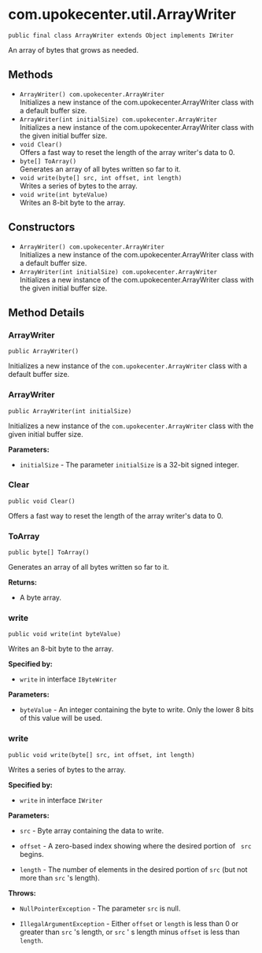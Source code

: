# com.upokecenter.util.ArrayWriter

    public final class ArrayWriter extends Object implements IWriter

An array of bytes that grows as needed.

## Methods

* `ArrayWriter() com.upokecenter.ArrayWriter`<br>
 Initializes a new instance of the com.upokecenter.ArrayWriter class
 with a default buffer size.
* `ArrayWriter​(int initialSize) com.upokecenter.ArrayWriter`<br>
 Initializes a new instance of the com.upokecenter.ArrayWriter class
 with the given initial buffer size.
* `void Clear()`<br>
 Offers a fast way to reset the length of the array writer's data to 0.
* `byte[] ToArray()`<br>
 Generates an array of all bytes written so far to it.
* `void write​(byte[] src,
     int offset,
     int length)`<br>
 Writes a series of bytes to the array.
* `void write​(int byteValue)`<br>
 Writes an 8-bit byte to the array.

## Constructors

* `ArrayWriter() com.upokecenter.ArrayWriter`<br>
 Initializes a new instance of the com.upokecenter.ArrayWriter class
 with a default buffer size.
* `ArrayWriter​(int initialSize) com.upokecenter.ArrayWriter`<br>
 Initializes a new instance of the com.upokecenter.ArrayWriter class
 with the given initial buffer size.

## Method Details

### ArrayWriter
    public ArrayWriter()
Initializes a new instance of the <code>com.upokecenter.ArrayWriter</code> class
 with a default buffer size.
### ArrayWriter
    public ArrayWriter​(int initialSize)
Initializes a new instance of the <code>com.upokecenter.ArrayWriter</code> class
 with the given initial buffer size.

**Parameters:**

* <code>initialSize</code> - The parameter <code>initialSize</code> is a 32-bit signed
 integer.

### Clear
    public void Clear()
Offers a fast way to reset the length of the array writer's data to 0.
### ToArray
    public byte[] ToArray()
Generates an array of all bytes written so far to it.

**Returns:**

* A byte array.

### write
    public void write​(int byteValue)
Writes an 8-bit byte to the array.

**Specified by:**

* <code>write</code>&nbsp;in interface&nbsp;<code>IByteWriter</code>

**Parameters:**

* <code>byteValue</code> - An integer containing the byte to write. Only the lower 8
 bits of this value will be used.

### write
    public void write​(byte[] src, int offset, int length)
Writes a series of bytes to the array.

**Specified by:**

* <code>write</code>&nbsp;in interface&nbsp;<code>IWriter</code>

**Parameters:**

* <code>src</code> - Byte array containing the data to write.

* <code>offset</code> - A zero-based index showing where the desired portion of <code>
 src</code> begins.

* <code>length</code> - The number of elements in the desired portion of <code>src</code>
 (but not more than <code>src</code> 's length).

**Throws:**

* <code>NullPointerException</code> - The parameter <code>src</code> is null.

* <code>IllegalArgumentException</code> - Either <code>offset</code> or <code>length</code> is
 less than 0 or greater than <code>src</code> 's length, or <code>src</code> ' s
 length minus <code>offset</code> is less than <code>length</code>.
